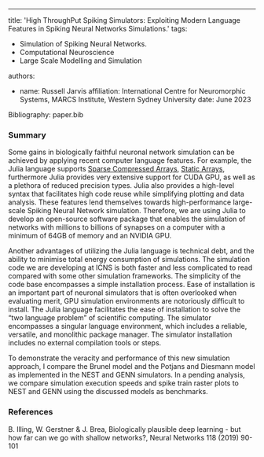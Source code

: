 -----
title: 'High ThroughPut Spiking Simulators: Exploiting Modern Language Features in Spiking Neural Networks Simulations.'
tags:
  - Simulation of Spiking Neural Networks.
  - Computational Neuroscience
  - Large Scale Modelling and Simulation

authors:
  - name: Russell Jarvis
    affiliation: International Centre for Neuromorphic Systems, MARCS Institute, Western Sydney University
date: June  2023

Bibliography: paper.bib

### Summary
Some gains in biologically faithful neuronal network simulation can be achieved by applying recent computer language features. For example, the Julia language supports [Sparse Compressed Arrays](https://docs.julialang.org/en/v1/stdlib/SparseArrays/), [Static Arrays](https://juliaarrays.github.io/StaticArrays.jl/stable/), furthermore Julia provides very extensive support for CUDA GPU, as well as a plethora of reduced precision types. Julia also provides a high-level syntax that facilitates high code reuse while simplifying plotting and data analysis. These features lend themselves towards high-performance large-scale Spiking Neural Network simulation. Therefore, we are using Julia to develop an open-source software package that enables the simulation of networks with millions to billions of synapses on a computer with a minimum of 64GB of memory and an NVIDIA GPU.  

Another advantages of utilizing the Julia language is technical debt, and the ability to minimise total energy consumption of simulations. The simulation code we are developing at ICNS is both faster and less complicated to read compared with some other simulation frameworks. The simplicity of the code base encompasses a simple installation process. Ease of installation is an important part of neuronal simulators that is often overlooked when evaluating merit, GPU simulation environments are notoriously difficult to install. The Julia language facilitates the ease of installation to solve the “two language problem” of scientific computing. The simulator encompasses a singular language environment, which includes a reliable, versatile, and monolithic package manager. The simulator installation includes no external compilation tools or steps. 

To demonstrate the veracity and performance of this new simulation approach, I compare the Brunel model and the Potjans and Diesmann model as implemented in the NEST and GENN simulators. In a pending analysis, we compare simulation execution speeds and spike train raster plots to NEST and GENN using the discussed models as benchmarks. 

### References
B. Illing, W. Gerstner & J. Brea, Biologically plausible deep learning - but how far can we go with shallow networks?, Neural Networks 118 (2019) 90-101
